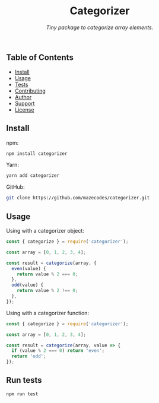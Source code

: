 <div align="center">
  <h1>Categorizer</h1>
  <p><i>Tiny package to categorize array elements.</i></p>
</div><br>

## Table of Contents

- [Install](#install)
- [Usage](#usage)
- [Tests](#run-tests)
- [Contributing](#contributing)
- [Author](#author)
- [Support](#show-your-support)
- [License](#license)

## Install

npm:

```bash
npm install categorizer
```

Yarn:

```bash
yarn add categorizer
```

GitHub:

```bash
git clone https://github.com/mazecodes/categorizer.git
```

## Usage

Using with a categorizer object:

```javascript
const { categorize } = require('categorizer');

const array = [0, 1, 2, 3, 4];

const result = categorize(array, {
  even(value) {
    return value % 2 === 0;
  },
  odd(value) {
    return value % 2 !== 0;
  },
});
```

Using with a categorizer function:

```javascript
const { categorize } = require('categorizer');

const array = [0, 1, 2, 3, 4];

const result = categorize(array, value => {
  if (value % 2 === 0) return 'even';
  return 'odd';
});
```

## Run tests

```bash
npm run test
```
